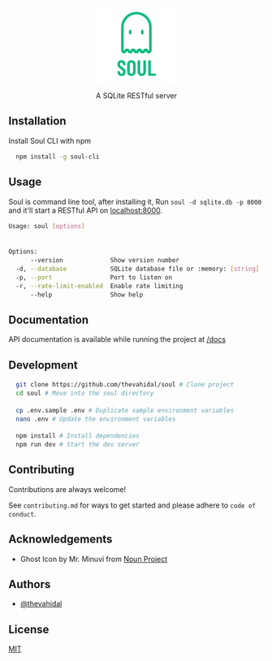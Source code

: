 <p align="center">
    <img src='docs/logo.png' height='150px' style="">
    <p align="center">
        A SQLite RESTful server 
    </p>
</p>


## Installation
Install Soul CLI with npm

```bash
  npm install -g soul-cli
```
    
## Usage
Soul is command line tool, after installing it,
Run ```soul -d sqlite.db -p 8000``` and it'll start a RESTful API on [localhost:8000](http://localhost:8000).
```bash
Usage: soul [options]


Options:
      --version             Show version number                        [boolean]
  -d, --database            SQLite database file or :memory: [string] [required]
  -p, --port                Port to listen on                           [number]
  -r, --rate-limit-enabled  Enable rate limiting                       [boolean]
      --help                Show help                                  [boolean]

```


## Documentation

API documentation is available while running the project at [/docs](http://localhost:8000/docs)
## Development

```bash
  git clone https://github.com/thevahidal/soul # Clone project
  cd soul # Move into the soul directory

  cp .env.sample .env # Duplicate sample environment variables
  nano .env # Update the environment variables

  npm install # Install dependencies
  npm run dev # Start the dev server
```


## Contributing

Contributions are always welcome!

See `contributing.md` for ways to get started and please adhere to `code of conduct`.


## Acknowledgements

 - Ghost Icon by Mr. Minuvi from [Noun Project](https://thenounproject.com/browse/icons/term/ghost/)

## Authors

- [@thevahidal](https://www.github.com/thevahidal)


## License

[MIT](https://choosealicense.com/licenses/mit/)

